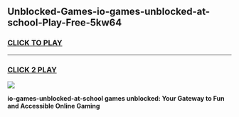 
## Unblocked-Games-io-games-unblocked-at-school-Play-Free-5kw64
<h3>
<a href="https://premium76.site?title=io-games-unblocked-at-school&ref=20A">CLICK TO PLAY</a></h3>
<hr>

<h3>
<a href="https://premium76.site?title=io-games-unblocked-at-school&ref=20A">CLICK 2 PLAY</a>
  
</h3>

<a href="https://premium76.site?title=io-games-unblocked-at-school&ref=20A"><img src="https://clearcache.store/games.png"></a>


**io-games-unblocked-at-school games unblocked: Your Gateway to Fun and Accessible Online Gaming**
